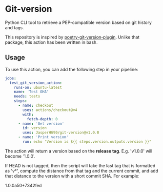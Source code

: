 # Git-version

Python CLI tool to retrieve a PEP-compatible version based on git history and tags.

This repository is inspired by [poetry-git-version-plugin](https://pypi.org/project/poetry-git-version-plugin/). Unlike that package, this action has been written in bash.

## Usage

To use this action, you can add the following step in your pipeline:

```yaml
jobs:
  test_git_version_action:
    runs-on: ubuntu-latest
    name: 'Test GHA'
    needs: tests
    steps:
      - name: checkout
        uses: actions/checkout@v4
        with:
          fetch-depth: 0
      - name: 'Get version'
        id: version
        uses: JasperHG90/git-version@v1.0.0
      - name: 'Print version'
        run: echo "Version is ${{ steps.version.outputs.version }}"
```

The action will return a version based on the **release tag**. E.g. 'v1.0.0' will become '1.0.0'. 

If HEAD is not tagged, then the script will take the last tag that is formatted as 'v*', compute the distance from that tag and the current commit, and add that distance to the version with a short commit SHA. For example:

1.0.0a50+7342fed
